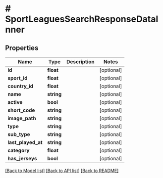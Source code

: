 # # SportLeaguesSearchResponseDataInner

## Properties

Name | Type | Description | Notes
------------ | ------------- | ------------- | -------------
**id** | **float** |  | [optional]
**sport_id** | **float** |  | [optional]
**country_id** | **float** |  | [optional]
**name** | **string** |  | [optional]
**active** | **bool** |  | [optional]
**short_code** | **string** |  | [optional]
**image_path** | **string** |  | [optional]
**type** | **string** |  | [optional]
**sub_type** | **string** |  | [optional]
**last_played_at** | **string** |  | [optional]
**category** | **float** |  | [optional]
**has_jerseys** | **bool** |  | [optional]

[[Back to Model list]](../../README.md#models) [[Back to API list]](../../README.md#endpoints) [[Back to README]](../../README.md)

